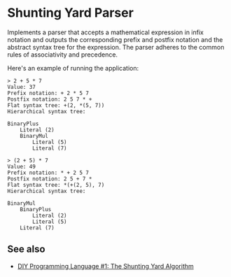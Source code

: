 Shunting Yard Parser
====================

Implements a parser that accepts a mathematical expression in infix notation and
outputs the corresponding prefix and postfix notation and the abstract syntax tree
for the expression. The parser adheres to the common rules of associativity and
precedence.

Here's an example of running the application:

	> 2 + 5 * 7
	Value: 37
	Prefix notation: + 2 * 5 7
	Postfix notation: 2 5 7 * +
	Flat syntax tree: +(2, *(5, 7))
	Hierarchical syntax tree:

	BinaryPlus
		Literal (2)
		BinaryMul
			Literal (5)
			Literal (7)

	> (2 + 5) * 7
	Value: 49
	Prefix notation: * + 2 5 7
	Postfix notation: 2 5 + 7 *
	Flat syntax tree: *(+(2, 5), 7)
	Hierarchical syntax tree:

	BinaryMul
		BinaryPlus
			Literal (2)
			Literal (5)
		Literal (7)

## See also

- [DIY Programming Language #1: The Shunting Yard Algorithm](https://www.youtube.com/watch?v=unh6aK8WMwM)